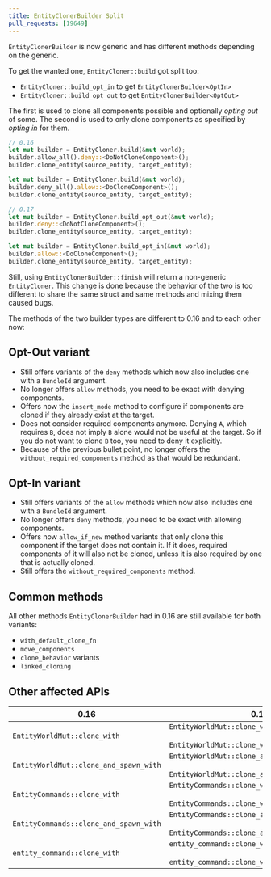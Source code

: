 ```yaml
---
title: EntityClonerBuilder Split
pull_requests: [19649]
---
```


`EntityClonerBuilder` is now generic and has different methods depending on the generic.

To get the wanted one, `EntityCloner::build` got split too:
- `EntityCloner::build_opt_in` to get `EntityClonerBuilder<OptIn>`
- `EntityCloner::build_opt_out` to get `EntityClonerBuilder<OptOut>`

The first is used to clone all components possible and optionally _opting out_ of some.
The second is used to only clone components as specified by _opting in_ for them.

```rs
// 0.16
let mut builder = EntityCloner.build(&mut world);
builder.allow_all().deny::<DoNotCloneComponent>();
builder.clone_entity(source_entity, target_entity);

let mut builder = EntityCloner.build(&mut world);
builder.deny_all().allow::<DoCloneComponent>();
builder.clone_entity(source_entity, target_entity);

// 0.17
let mut builder = EntityCloner.build_opt_out(&mut world);
builder.deny::<DoNotCloneComponent>();
builder.clone_entity(source_entity, target_entity);

let mut builder = EntityCloner.build_opt_in(&mut world);
builder.allow::<DoCloneComponent>();
builder.clone_entity(source_entity, target_entity);
```

Still, using `EntityClonerBuilder::finish` will return a non-generic `EntityCloner`.
This change is done because the behavior of the two is too different to share the same struct and same methods and mixing them caused bugs.

The methods of the two builder types are different to 0.16 and to each other now:

## Opt-Out variant

- Still offers variants of the `deny` methods which now also includes one with a `BundleId` argument.
- No longer offers `allow` methods, you need to be exact with denying components.
- Offers now the `insert_mode` method to configure if components are cloned if they already exist at the target.
- Does not consider required components anymore. Denying `A`, which requires `B`, does not imply `B` alone would not be useful at the target. So if you do not want to clone `B` too, you need to deny it explicitly.
- Because of the previous bullet point, no longer offers the `without_required_components` method as that would be redundant.

## Opt-In variant

- Still offers variants of the `allow` methods which now also includes one with a `BundleId` argument.
- No longer offers `deny` methods, you need to be exact with allowing components.
- Offers now `allow_if_new` method variants that only clone this component if the target does not contain it. If it does, required components of it will also not be cloned, unless it is also required by one that is actually cloned.
- Still offers the `without_required_components` method.

## Common methods

All other methods `EntityClonerBuilder` had in 0.16 are still available for both variants:
- `with_default_clone_fn`
- `move_components`
- `clone_behavior` variants
- `linked_cloning`

## Other affected APIs

| 0.16 | 0.17 |
| - | - |
| `EntityWorldMut::clone_with` | `EntityWorldMut::clone_with_opt_out` <br></br> `EntityWorldMut::clone_with_opt_in` |
| `EntityWorldMut::clone_and_spawn_with` | `EntityWorldMut::clone_and_spawn_with_opt_out` <br></br> `EntityWorldMut::clone_and_spawn_with_opt_in` |
| `EntityCommands::clone_with` | `EntityCommands::clone_with_opt_out` <br></br> `EntityCommands::clone_with_opt_in` |
| `EntityCommands::clone_and_spawn_with` | `EntityCommands::clone_and_spawn_with_opt_out` <br></br> `EntityCommands::clone_and_spawn_with_opt_in` |
| `entity_command::clone_with` | `entity_command::clone_with_opt_out` <br></br> `entity_command::clone_with_opt_in` |
